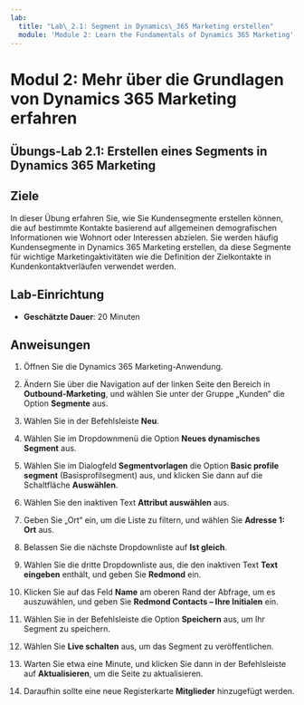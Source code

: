 ```yaml
---
lab:
  title: "Lab\_2.1: Segment in Dynamics\_365 Marketing erstellen"
  module: 'Module 2: Learn the Fundamentals of Dynamics 365 Marketing'
---
```


<a name="module-2-learn-the-fundamentals-of-dynamics-365-marketing"></a>Modul 2: Mehr über die Grundlagen von Dynamics 365 Marketing erfahren
========================

## <a name="practice-lab-21---create-a-segment-in-dynamics-365-marketing"></a>Übungs-Lab 2.1: Erstellen eines Segments in Dynamics 365 Marketing

## <a name="objectives"></a>Ziele

In dieser Übung erfahren Sie, wie Sie Kundensegmente erstellen können, die auf bestimmte Kontakte basierend auf allgemeinen demografischen Informationen wie Wohnort oder Interessen abzielen. Sie werden häufig Kundensegmente in Dynamics 365 Marketing erstellen, da diese Segmente für wichtige Marketingaktivitäten wie die Definition der Zielkontakte in Kundenkontaktverläufen verwendet werden.

## <a name="lab-setup"></a>Lab-Einrichtung

  - **Geschätzte Dauer**: 20 Minuten

## <a name="instructions"></a>Anweisungen


1. Öffnen Sie die Dynamics 365 Marketing-Anwendung. 

2. Ändern Sie über die Navigation auf der linken Seite den Bereich in **Outbound-Marketing**, und wählen Sie unter der Gruppe „Kunden“ die Option **Segmente** aus.

3. Wählen Sie in der Befehlsleiste **Neu**.

4. Wählen Sie im Dropdownmenü die Option **Neues dynamisches Segment** aus.

5. Wählen Sie im Dialogfeld **Segmentvorlagen** die Option **Basic profile segment** (Basisprofilsegment) aus, und klicken Sie dann auf die Schaltfläche **Auswählen**.

6. Wählen Sie den inaktiven Text **Attribut auswählen** aus.

7. Geben Sie „Ort“ ein, um die Liste zu filtern, und wählen Sie **Adresse 1: Ort** aus.

8. Belassen Sie die nächste Dropdownliste auf **Ist gleich**. 

9. Wählen Sie die dritte Dropdownliste aus, die den inaktiven Text **Text eingeben** enthält, und geben Sie **Redmond** ein.

10. Klicken Sie auf das Feld **Name** am oberen Rand der Abfrage, um es auszuwählen, und geben Sie **Redmond Contacts – Ihre Initialen** ein.

11. Wählen Sie in der Befehlsleiste die Option **Speichern** aus, um Ihr Segment zu speichern.

12. Wählen Sie **Live schalten** aus, um das Segment zu veröffentlichen.

13. Warten Sie etwa eine Minute, und klicken Sie dann in der Befehlsleiste auf **Aktualisieren**, um die Seite zu aktualisieren. 

14. Daraufhin sollte eine neue Registerkarte **Mitglieder** hinzugefügt werden. 
